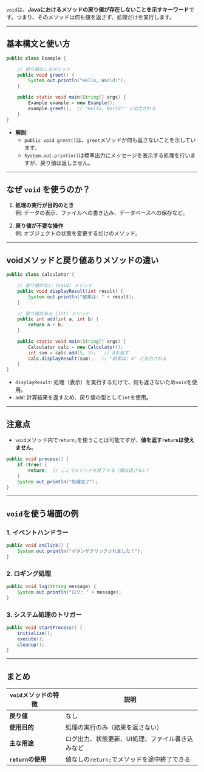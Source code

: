 `void`は、**Javaにおけるメソッドの戻り値が存在しないことを示すキーワード**です。つまり、そのメソッドは何も値を返さず、処理だけを実行します。

---

##  **基本構文と使い方**

```java
public class Example {

    // 戻り値なしのメソッド
    public void greet() {
        System.out.println("Hello, World!");
    }

    public static void main(String[] args) {
        Example example = new Example();
        example.greet();  // "Hello, World!" と出力される
    }
}
```
- **解説**:  
  - `public void greet()`は、`greet`メソッドが何も返さないことを示しています。
  - `System.out.println()`は標準出力にメッセージを表示する処理を行いますが、戻り値は返しません。

---

##  **なぜ `void` を使うのか？**

1. **処理の実行が目的のとき**  
   例: データの表示、ファイルへの書き込み、データベースへの保存など。

2. **戻り値が不要な操作**  
   例: オブジェクトの状態を変更するだけのメソッド。

---

##  **voidメソッドと戻り値ありメソッドの違い**

```java
public class Calculator {

    // 戻り値がない (void) メソッド
    public void displayResult(int result) {
        System.out.println("結果は: " + result);
    }

    // 戻り値がある (int) メソッド
    public int add(int a, int b) {
        return a + b;
    }

    public static void main(String[] args) {
        Calculator calc = new Calculator();
        int sum = calc.add(5, 3);   // 8を返す
        calc.displayResult(sum);   // "結果は: 8" と出力される
    }
}
```
- `displayResult`: 処理（表示）を実行するだけで、何も返さないため`void`を使用。
- `add`: 計算結果を返すため、戻り値の型として`int`を使用。

---

##  **注意点**
- `void`メソッド内で`return;`を使うことは可能ですが、**値を返す`return`は使えません**。

```java
public void process() {
    if (true) {
        return;  // ここでメソッドを終了する（値は返さない）
    }
    System.out.println("処理完了");
}
```

---

##  **`void`を使う場面の例**

### 1. **イベントハンドラー**
```java
public void onClick() {
    System.out.println("ボタンがクリックされました！");
}
```

### 2. **ロギング処理**
```java
public void log(String message) {
    System.out.println("ログ: " + message);
}
```

### 3. **システム処理のトリガー**
```java
public void startProcess() {
    initialize();
    execute();
    cleanup();
}
```

---

##  **まとめ**

| `void`メソッドの特徴         | 説明                                     |
|---------------------------|----------------------------------------|
| **戻り値**                | なし                                   |
| **使用目的**              | 処理の実行のみ（結果を返さない）               |
| **主な用途**              | ログ出力、状態更新、UI処理、ファイル書き込みなど |
| **`return`の使用**         | 値なしの`return;`でメソッドを途中終了できる    |

